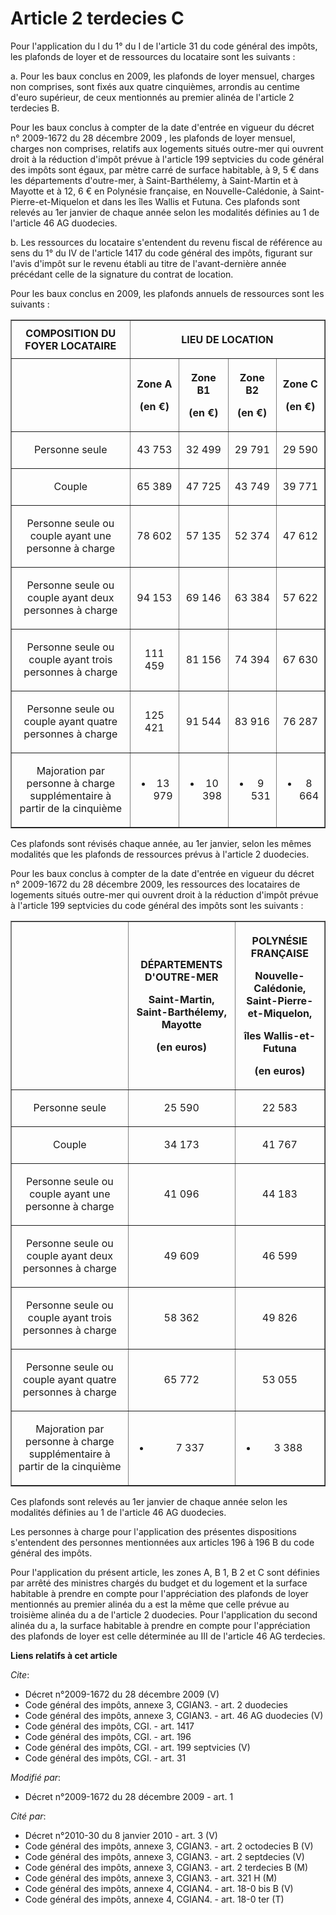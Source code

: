 # Article 2 terdecies C

Pour l'application du l du 1° du I de l'article 31 du code général des impôts, les plafonds de loyer et de ressources du
locataire sont les suivants : 

a. Pour les baux conclus en 2009, les plafonds de loyer mensuel, charges non comprises, sont fixés aux quatre cinquièmes,
arrondis au centime d'euro supérieur, de ceux mentionnés au premier alinéa de l'article 2 terdecies B. 

Pour les baux conclus à compter de la date d'entrée en vigueur du 
décret n° 2009-1672 du 28 décembre 2009
, les plafonds de loyer mensuel, charges non comprises, relatifs aux logements situés outre-mer qui ouvrent droit à la
réduction d'impôt prévue à l'article 199 septvicies du code général des impôts sont égaux, par mètre carré de surface
habitable, à 9, 5 € dans les départements d'outre-mer, à Saint-Barthélemy, à Saint-Martin et à Mayotte et à 12, 6 € en
Polynésie française, en Nouvelle-Calédonie, à Saint-Pierre-et-Miquelon et dans les îles Wallis et Futuna. Ces plafonds sont
relevés au 1er janvier de chaque année selon les modalités définies au 1 de l'article 46 AG duodecies. 

b. Les ressources du locataire s'entendent du revenu fiscal de référence au sens du 1° du IV de l'article 1417 du code
général des impôts, figurant sur l'avis d'impôt sur le revenu établi au titre de l'avant-dernière année précédant celle de la
signature du contrat de location. 

Pour les baux conclus en 2009, les plafonds annuels de ressources sont les suivants : 

<table border="1">
  <tbody>
    <tr>
      <th>COMPOSITION DU FOYER LOCATAIRE 

</th>
      <th colspan="4">

LIEU DE LOCATION 

</th>
    </tr>
    <tr>
      <th>

</th>
      <th>

Zone A 

(en €) 

</th>
      <th>

Zone B1 

(en €) 

</th>
      <th>

Zone B2 

(en €) 

</th>
      <th>

Zone C 

(en €) 

</th>
    </tr>
    <tr>
      <td align="center">

Personne seule 

</td>
      <td align="center">

43 753 

</td>
      <td align="center">

32 499 

</td>
      <td align="center">

29 791 

</td>
      <td align="center">

29 590 

</td>
    </tr>
    <tr>
      <td align="center">

Couple 

</td>
      <td align="center">

65 389 

</td>
      <td align="center">

47 725 

</td>
      <td align="center">

43 749 

</td>
      <td align="center">

39 771 

</td>
    </tr>
    <tr>
      <td align="center">

Personne seule ou couple ayant une personne à charge 

</td>
      <td align="center">

78 602 

</td>
      <td align="center">

57 135 

</td>
      <td align="center">

52 374 

</td>
      <td align="center">

47 612 

</td>
    </tr>
    <tr>
      <td align="center">

Personne seule ou couple ayant deux personnes à charge 

</td>
      <td align="center">

94 153 

</td>
      <td align="center">

69 146 

</td>
      <td align="center">

63 384 

</td>
      <td align="center">

57 622 

</td>
    </tr>
    <tr>
      <td align="center">

Personne seule ou couple ayant trois personnes à charge 

</td>
      <td align="center">

111 459 

</td>
      <td align="center">

81 156 

</td>
      <td align="center">

74 394 

</td>
      <td align="center">

67 630 

</td>
    </tr>
    <tr>
      <td align="center">

Personne seule ou couple ayant quatre personnes à charge 

</td>
      <td align="center">

125 421 

</td>
      <td align="center">

91 544 

</td>
      <td align="center">

83 916 

</td>
      <td align="center">

76 287 

</td>
    </tr>
    <tr>
      <td align="center">

Majoration par personne à charge supplémentaire à partir de la cinquième 

</td>
      <td align="center">

+ 13 979 

</td>
      <td align="center">

+ 10 398 

</td>
      <td align="center">

+ 9 531 

</td>
      <td align="center">

+ 8 664 

</td>
    </tr>
  </tbody>
</table>

Ces plafonds sont révisés chaque année, au 1er janvier, selon les mêmes modalités que les plafonds de ressources prévus à
l'article 2 duodecies. 

Pour les baux conclus à compter de la date d'entrée en vigueur du décret n° 2009-1672 du 28 décembre 2009, les ressources des
locataires de logements situés outre-mer qui ouvrent droit à la réduction d'impôt prévue à l'article 199 septvicies du code
général des impôts sont les suivants : 

<table border="1">
  <tbody>
    <tr>
      <th>

</th>
      <th>

DÉPARTEMENTS D'OUTRE-MER 

Saint-Martin, Saint-Barthélemy, Mayotte 

(en euros) 

</th>
      <th>

POLYNÉSIE FRANÇAISE 

Nouvelle-Calédonie, Saint-Pierre-et-Miquelon, 

îles Wallis-et-Futuna 

(en euros) 

</th>
    </tr>
    <tr>
      <td align="center">

Personne seule 

</td>
      <td align="center">

25 590 

</td>
      <td align="center">

22 583 

</td>
    </tr>
    <tr>
      <td align="center">

Couple 

</td>
      <td align="center">

34 173 

</td>
      <td align="center">

41 767 

</td>
    </tr>
    <tr>
      <td align="center">

Personne seule ou couple ayant une personne à charge 

</td>
      <td align="center">

41 096 

</td>
      <td align="center">

44 183 

</td>
    </tr>
    <tr>
      <td align="center">

Personne seule ou couple ayant deux personnes à charge 

</td>
      <td align="center">

49 609 

</td>
      <td align="center">

46 599 

</td>
    </tr>
    <tr>
      <td align="center">

Personne seule ou couple ayant trois personnes à charge 

</td>
      <td align="center">

58 362 

</td>
      <td align="center">

49 826 

</td>
    </tr>
    <tr>
      <td align="center">

Personne seule ou couple ayant quatre personnes à charge 

</td>
      <td align="center">

65 772 

</td>
      <td align="center">

53 055 

</td>
    </tr>
    <tr>
      <td align="center">

Majoration par personne à charge supplémentaire à partir de la cinquième 

</td>
      <td align="center">

+ 7 337 

</td>
      <td align="center">

+ 3 388 

</td>
    </tr>
  </tbody>
</table>

Ces plafonds sont relevés au 1er janvier de chaque année selon les modalités définies au 1 de l'article 46 AG duodecies. 

Les personnes à charge pour l'application des présentes dispositions s'entendent des personnes mentionnées aux articles 196 à
196 B du code général des impôts. 

Pour l'application du présent article, les zones A, B 1, B 2 et C sont définies par arrêté des ministres chargés du budget et
du logement et la surface habitable à prendre en compte pour l'appréciation des plafonds de loyer mentionnés au premier
alinéa du a est la même que celle prévue au troisième alinéa du a de l'article 2 duodecies. Pour l'application du second
alinéa du a, la surface habitable à prendre en compte pour l'appréciation des plafonds de loyer est celle déterminée au III
de l'article 46 AG terdecies.

**Liens relatifs à cet article**

_Cite_:

  - Décret n°2009-1672 du 28 décembre 2009 (V)
  - Code général des impôts, annexe 3, CGIAN3. - art. 2 duodecies
  - Code général des impôts, annexe 3, CGIAN3. - art. 46 AG duodecies (V)
  - Code général des impôts, CGI. - art. 1417
  - Code général des impôts, CGI. - art. 196
  - Code général des impôts, CGI. - art. 199 septvicies (V)
  - Code général des impôts, CGI. - art. 31

_Modifié par_:

  - Décret n°2009-1672 du 28 décembre 2009 - art. 1

_Cité par_:

  - Décret n°2010-30 du 8 janvier 2010 - art. 3 (V)
  - Code général des impôts, annexe 3, CGIAN3. - art. 2 octodecies B (V)
  - Code général des impôts, annexe 3, CGIAN3. - art. 2 septdecies (V)
  - Code général des impôts, annexe 3, CGIAN3. - art. 2 terdecies B (M)
  - Code général des impôts, annexe 3, CGIAN3. - art. 321 H (M)
  - Code général des impôts, annexe 4, CGIAN4. - art. 18-0 bis B (V)
  - Code général des impôts, annexe 4, CGIAN4. - art. 18-0 ter (T)
